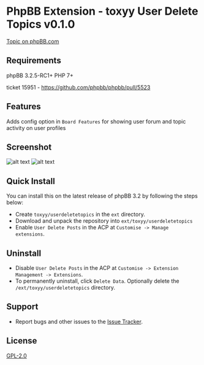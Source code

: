 # PhpBB Extension - toxyy User Delete Topics v0.1.0

[Topic on phpBB.com](https://www.phpbb.com/community/viewtopic.php?f=456&t=2499786)

## Requirements

phpBB 3.2.5-RC1+ PHP 7+

ticket 15951 - https://github.com/phpbb/phpbb/pull/5523

## Features

Adds config option in `Board Features` for showing user forum and topic activity on user profiles

## Screenshot

![alt text](https://i.snag.gy/mh21xJ.jpg)
![alt text](https://i.snag.gy/RutsHN.jpg)

## Quick Install

You can install this on the latest release of phpBB 3.2 by following the steps below:

* Create `toxyy/userdeletetopics` in the `ext` directory.
* Download and unpack the repository into `ext/toxyy/userdeletetopics`
* Enable `User Delete Posts` in the ACP at `Customise -> Manage extensions`.

## Uninstall

* Disable `User Delete Posts` in the ACP at `Customise -> Extension Management -> Extensions`.
* To permanently uninstall, click `Delete Data`. Optionally delete the `/ext/toxyy/userdeletetopics` directory.

## Support

* Report bugs and other issues to the [Issue Tracker](https://github.com/toxyy/userdeletetopics/issues).

## License

[GPL-2.0](license.txt)
